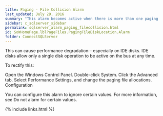 ```yaml
---
title: Paging - File Collision Alarm
last_updated: July 29, 2016
summary: "This alarm becomes active when there is more than one paging file on a single physical disk."
sidebar: c_sqlserver_sidebar
permalink: sqlserver_alarm_paging_filecollision.html
id: SoWHomePage.lblPageFiles.PagingFileDiskLocation.Alarm
folder: ConnectSQLServer
---
```






This can cause performance degradation – especially on IDE disks. IDE disks allow only a single disk operation to be active on the bus at any time.

To rectify this:

Open the Windows Control Panel.
Double-click System.
Click the Advanced tab.
Select Performance Settings, and change the paging file allocations.
Configuration

You can configure this alarm to ignore certain values. For more information, see Do not alarm for certain values.

{% include links.html %}
